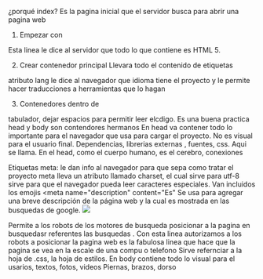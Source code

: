 ¿porqué index?
Es la pagina inicial que el servidor busca para abrir una pagina web

1. Empezar con <!DOCTYPE html>

<!DOCTYPE html> Esta linea le dice al servidor que todo lo que contiene es HTML 5. 

2. Crear contenedor principal <html></html>
Llevara todo el contenido de etiquetas

<html lang="es"> atributo lang le dice al navegador que idioma tiene el proyecto y le permite hacer traducciones a herramientas que lo hagan

3. Contenedores dentro de <html></html>
  <head></head>
tabulador, dejar espacios para permitir leer elcdigo. Es una buena practica
head y body son contendores hermanos
En head va contener todo lo importante para el navegador que usa para cargar el proyecto. No es visual para el usuario final. Dependencias, librerias externas , fuentes, css. Aqui se llama.
En el head, como el cuerpo humano, es el cerebro, conexiones 

Etiquetas
meta: le dan info al navegador para que sepa como tratar el proyecto
meta lleva un atributo llamado charset, el cual sirve para utf-8 sirve para que el navegador pueda leer caracteres especiales. Van incluidos los emojis
<meta name="description" content="Es"
Se usa para agregar una breve descripción de la página web y la cual es mostrada en las busquedas de google.
![](images/)

<meta name="robots" content="index,follow"/>
Permite a los robots de los motores de busqueda posicionar a la pagina en busquedasr referentes  las busquedas
. Con esta linea autorizamos a los robots a posicionar la pagina web
<title></title>

<meta name="viewport" content="width=device-width, initial-scale=1.0"/>
es la fabulosa linea que hace que la pagina se vea en la escale de una compu o telefono

<link rel="stylesheet" href="./css/style.css"/> Sirve  refernciar a la hoja de .css, la hoja de estilos.
  <body></body>
  En body contiene todo lo visual para el usarios, textos, fotos, videos 
  Piernas, brazos, dorso

